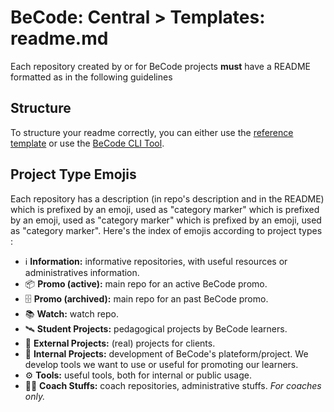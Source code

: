 # BeCode: Central > Templates: readme.md

Each repository created by or for BeCode projects **must** have a README formatted as in the following guidelines

## Structure

To structure your readme correctly, you can either use the [reference template](./tpl.md) or use the [BeCode CLI Tool](https://github.com/becode/cli).

## Project Type Emojis

Each repository has a description (in repo's description and in the README) which is prefixed by an emoji, used as "category marker" which is prefixed by an emoji, used as "category marker" which is prefixed by an emoji, used as "category marker".
Here's the index of emojis according to project types :

- ℹ️ **Information:** informative repositories, with useful resources or administratives information.
- 📦 **Promo (active):** main repo for an active BeCode promo.
- 🗄️ **Promo (archived):** main repo for an past BeCode promo.
- 📚 **Watch:** watch repo.
- 🛰️ **Student Projects:** pedagogical projects by BeCode learners.
- 🔬 **External Projects:** (real) projects for clients.
- 🔨 **Internal Projects:** development of BeCode's plateform/project. We develop tools we want to use or useful for promoting our learners.
- ⚙️ **Tools:** useful tools, both for internal or public usage.
- 👩‍🏫 **Coach Stuffs:** coach repositories, administrative stuffs. _For coaches only._
